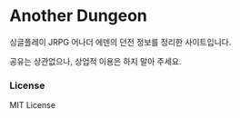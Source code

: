 # Another Dungeon

싱글플레이 JRPG 어나더 에덴의 던전 정보를 정리한 사이트입니다.

공유는 상관없으나, 상업적 이용은 하지 말아 주세요.


### License

MIT License